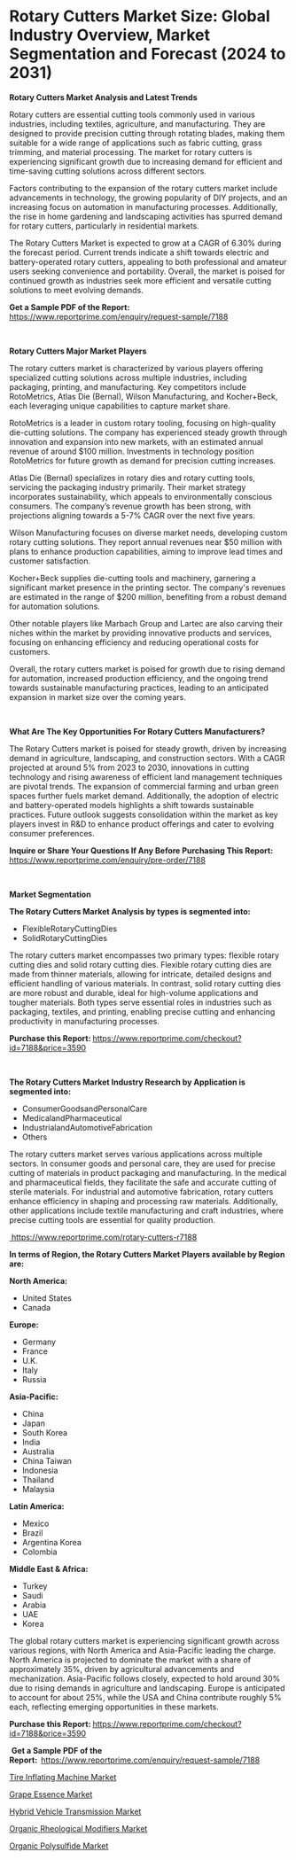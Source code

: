 <p><h1>Rotary Cutters Market Size: Global Industry Overview, Market Segmentation and Forecast (2024 to 2031)</h1></p><p><strong>Rotary Cutters Market Analysis and Latest Trends</strong></p>
<p><p>Rotary cutters are essential cutting tools commonly used in various industries, including textiles, agriculture, and manufacturing. They are designed to provide precision cutting through rotating blades, making them suitable for a wide range of applications such as fabric cutting, grass trimming, and material processing. The market for rotary cutters is experiencing significant growth due to increasing demand for efficient and time-saving cutting solutions across different sectors.</p><p>Factors contributing to the expansion of the rotary cutters market include advancements in technology, the growing popularity of DIY projects, and an increasing focus on automation in manufacturing processes. Additionally, the rise in home gardening and landscaping activities has spurred demand for rotary cutters, particularly in residential markets. </p><p>The Rotary Cutters Market is expected to grow at a CAGR of 6.30% during the forecast period. Current trends indicate a shift towards electric and battery-operated rotary cutters, appealing to both professional and amateur users seeking convenience and portability. Overall, the market is poised for continued growth as industries seek more efficient and versatile cutting solutions to meet evolving demands.</p></p>
<p><strong>Get a Sample PDF of the Report:&nbsp;</strong> <a href="https://www.reportprime.com/enquiry/request-sample/7188">https://www.reportprime.com/enquiry/request-sample/7188</a></p>
<p>&nbsp;</p>
<p><strong>Rotary Cutters Major Market Players</strong></p>
<p><p>The rotary cutters market is characterized by various players offering specialized cutting solutions across multiple industries, including packaging, printing, and manufacturing. Key competitors include RotoMetrics, Atlas Die (Bernal), Wilson Manufacturing, and Kocher+Beck, each leveraging unique capabilities to capture market share.</p><p>RotoMetrics is a leader in custom rotary tooling, focusing on high-quality die-cutting solutions. The company has experienced steady growth through innovation and expansion into new markets, with an estimated annual revenue of around $100 million. Investments in technology position RotoMetrics for future growth as demand for precision cutting increases.</p><p>Atlas Die (Bernal) specializes in rotary dies and rotary cutting tools, servicing the packaging industry primarily. Their market strategy incorporates sustainability, which appeals to environmentally conscious consumers. The company’s revenue growth has been strong, with projections aligning towards a 5-7% CAGR over the next five years.</p><p>Wilson Manufacturing focuses on diverse market needs, developing custom rotary cutting solutions. They report annual revenues near $50 million with plans to enhance production capabilities, aiming to improve lead times and customer satisfaction.</p><p>Kocher+Beck supplies die-cutting tools and machinery, garnering a significant market presence in the printing sector. The company's revenues are estimated in the range of $200 million, benefiting from a robust demand for automation solutions.</p><p>Other notable players like Marbach Group and Lartec are also carving their niches within the market by providing innovative products and services, focusing on enhancing efficiency and reducing operational costs for customers.</p><p>Overall, the rotary cutters market is poised for growth due to rising demand for automation, increased production efficiency, and the ongoing trend towards sustainable manufacturing practices, leading to an anticipated expansion in market size over the coming years.</p></p>
<p>&nbsp;</p>
<p><strong>What Are The Key Opportunities For Rotary Cutters Manufacturers?</strong></p>
<p><p>The Rotary Cutters market is poised for steady growth, driven by increasing demand in agriculture, landscaping, and construction sectors. With a CAGR projected at around 5% from 2023 to 2030, innovations in cutting technology and rising awareness of efficient land management techniques are pivotal trends. The expansion of commercial farming and urban green spaces further fuels market demand. Additionally, the adoption of electric and battery-operated models highlights a shift towards sustainable practices. Future outlook suggests consolidation within the market as key players invest in R&D to enhance product offerings and cater to evolving consumer preferences.</p></p>
<p><strong>Inquire or Share Your Questions If Any Before Purchasing This Report:</strong> <a href="https://www.reportprime.com/enquiry/pre-order/7188">https://www.reportprime.com/enquiry/pre-order/7188</a></p>
<p>&nbsp;</p>
<p><strong>Market Segmentation</strong></p>
<p><strong>The Rotary Cutters Market Analysis by types is segmented into:</strong></p>
<p><ul><li>FlexibleRotaryCuttingDies</li><li>SolidRotaryCuttingDies</li></ul></p>
<p><p>The rotary cutters market encompasses two primary types: flexible rotary cutting dies and solid rotary cutting dies. Flexible rotary cutting dies are made from thinner materials, allowing for intricate, detailed designs and efficient handling of various materials. In contrast, solid rotary cutting dies are more robust and durable, ideal for high-volume applications and tougher materials. Both types serve essential roles in industries such as packaging, textiles, and printing, enabling precise cutting and enhancing productivity in manufacturing processes.</p></p>
<p><strong>Purchase this Report:&nbsp;</strong><a href="https://www.reportprime.com/checkout?id=7188&price=3590">https://www.reportprime.com/checkout?id=7188&price=3590</a></p>
<p>&nbsp;</p>
<p><strong>The Rotary Cutters Market Industry Research by Application is segmented into:</strong></p>
<p><ul><li>ConsumerGoodsandPersonalCare</li><li>MedicalandPharmaceutical</li><li>IndustrialandAutomotiveFabrication</li><li>Others</li></ul></p>
<p><p>The rotary cutters market serves various applications across multiple sectors. In consumer goods and personal care, they are used for precise cutting of materials in product packaging and manufacturing. In the medical and pharmaceutical fields, they facilitate the safe and accurate cutting of sterile materials. For industrial and automotive fabrication, rotary cutters enhance efficiency in shaping and processing raw materials. Additionally, other applications include textile manufacturing and craft industries, where precise cutting tools are essential for quality production.</p></p>
<p><a href="https://www.reportprime.com/rotary-cutters-r7188">&nbsp;https://www.reportprime.com/rotary-cutters-r7188</a></p>
<p><strong>In terms of Region, the Rotary Cutters Market Players available by Region are:</strong></p>
<p>
    <p> <strong> North America: </strong>
        <ul>
            <li>United States</li>
            <li>Canada</li>
        </ul>
        </p> 
    <p> <strong> Europe: </strong>
        <ul>
            <li>Germany</li>
            <li>France</li>
            <li>U.K.</li>
            <li>Italy</li>
            <li>Russia</li>
        </ul>
        </p> 
    <p> <strong> Asia-Pacific: </strong>
        <ul>
            <li>China</li>
            <li>Japan</li>
            <li>South Korea</li>
            <li>India</li>
            <li>Australia</li>
            <li>China Taiwan</li>
            <li>Indonesia</li>
            <li>Thailand</li>
            <li>Malaysia</li>
        </ul>
        </p> 
    <p> <strong> Latin America: </strong>
        <ul>
            <li>Mexico</li>
            <li>Brazil</li>
            <li>Argentina Korea</li>
            <li>Colombia</li>
        </ul>
        </p> 
    <p> <strong> Middle East & Africa: </strong>
        <ul>
            <li>Turkey</li>
            <li>Saudi</li>
            <li>Arabia</li>
            <li>UAE</li>
            <li>Korea</li>
        </ul>
    </p>
    </p>
<p><p>The global rotary cutters market is experiencing significant growth across various regions, with North America and Asia-Pacific leading the charge. North America is projected to dominate the market with a share of approximately 35%, driven by agricultural advancements and mechanization. Asia-Pacific follows closely, expected to hold around 30% due to rising demands in agriculture and landscaping. Europe is anticipated to account for about 25%, while the USA and China contribute roughly 5% each, reflecting emerging opportunities in these markets.</p></p>
<p><strong>Purchase this Report: </strong><a href="https://www.reportprime.com/checkout?id=7188&price=3590">https://www.reportprime.com/checkout?id=7188&price=3590</a></p>
<p>&nbsp;<strong>Get a Sample PDF of the Report:&nbsp;&nbsp;</strong><a href="https://www.reportprime.com/enquiry/request-sample/7188">https://www.reportprime.com/enquiry/request-sample/7188</a></p>
<p><strong></strong></p>
<p><p><a href="https://issuu.com/reportprime-2/docs/tire-inflating-machine-market-size-_67cee0a60cb828">Tire Inflating Machine Market</a></p><p><a href="https://medium.com/@tedbrakus/grape-essence-market-industry-trends-and-forecast-for-period-from-2024-to-2031-6c8842b7d409">Grape Essence Market</a></p><p><a href="https://issuu.com/reportprime-2/docs/hybrid-vehicle-transmission-market-_a711066f482d64">Hybrid Vehicle Transmission Market</a></p><p><a href="https://www.linkedin.com/pulse/organic-rheological-modifiers-market-revolution-2024--hqzje?trackingId=OhoUtYJDTjaIj9I56jeoPg%3D%3D">Organic Rheological Modifiers Market</a></p><p><a href="https://www.linkedin.com/pulse/organic-polysulfide-market-research-report-includes-analysis-hkvie?trackingId=TxX3DjM5TPSvSXb8%2BJeTSQ%3D%3D">Organic Polysulfide Market</a></p></p>